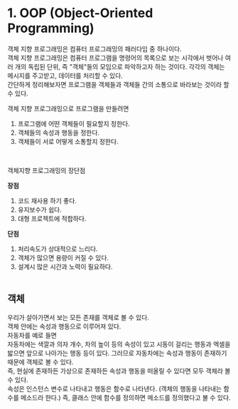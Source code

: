 # 1. OOP (Object-Oriented Programming)

객체 지향 프로그래밍은 컴퓨터 프로그래밍의 패러다임 중 하나이다. <br>
객체 지향 프로그래밍은 컴퓨터 프로그램을 명령어의 목록으로 보는 시각에서 벗어나 여러 개의 독립된 단위, 즉 "객체"들의 모임으로 파악하고자 하는 것이다. 각각의 객체는 메시지를 주고받고, 데이터를 처리할 수 있다. <br>
간단하게 정리해보자면 프로그램을 객체들과 객체들 간의 소통으로 바라보는 것이라 할 수 있다.

객체 지향 프로그래밍으로 프로그램을 만들려면 <br>

1. 프로그램에 어떤 객체들이 필요할지 정한다.
2. 객체들의 속성과 행동을 정한다.
3. 객체들이 서로 어떻게 소통할지 정한다.

<br>

객체지향 프로그래밍의 장단점 <br>

**장점**

1. 코드 재사용 하기 좋다.
2. 유지보수가 쉽다.
3. 대형 프로젝트에 적합하다.

**단점**

1. 처리속도가 상대적으로 느리다.
2. 객체가 많으면 용량이 커질 수 있다.
3. 설계시 많은 시간과 노력이 필요하다.
   <br><br>

## 객체

우리가 살아가면서 보는 모든 존재를 객체로 볼 수 있다. <br>
객체 안에는 속성과 행동으로 이루어져 있다. <br>
자동차를 예로 들면 <br>
자동차에는 색깔과 의자 개수, 차의 높이 등의 속성이 있고 시동이 걸리는 행동과 엑셀을 밟으면 앞으로 나아가는 행동 등이 있다. 그러므로 자동차에는 속성과 행동이 존재하기 때문에 객체로 볼 수 있다. <br>
즉, 현실에 존재하든 가상으로 존재하든 속성과 행동을 떠올릴 수 있다면 모두 객체라 볼 수 있다. <br>
속성은 인스턴스 변수로 나타내고 행동은 함수로 나타낸다. (객체의 행동을 나타내는 함수를 메소드라 한다.) 즉, 클래스 안에 함수를 정의하면 메소드를 정의했다고 볼 수 있다.
